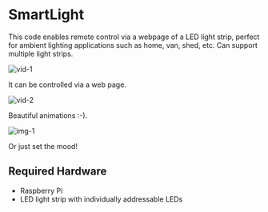 # SmartLight

This code enables remote control via a webpage of a LED light strip, perfect for ambient lighting applications such as home, van, shed, etc. Can support multiple light strips.

![vid-1](/Users/Jonny/Desktop/SmartLight/vid-1.gif)

It can be controlled via a web page.

![vid-2](/Users/Jonny/Desktop/SmartLight/vid-2.gif)

Beautiful animations :-).

![img-1](/Users/Jonny/Desktop/SmartLight/img-1.jpg)

Or just set the mood!

## Required Hardware

- Raspberry Pi
- LED light strip with individually addressable LEDs

